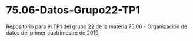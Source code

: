 # 75.06-Datos-Grupo22-TP1
Repositorio para el TP1 del grupo 22 de la materia 75.06 - Organización de datos del primer cuatrimestre de 2019
